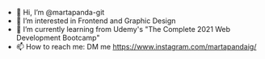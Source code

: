 - 👋 Hi, I’m @martapanda-git
- 👀 I’m interested in Frontend and Graphic Design
- 🌱 I’m currently learning from Udemy's "The Complete 2021 Web Development Bootcamp"
- 📫 How to reach me: DM me https://www.instagram.com/martapandaig/ 

<!---
martapanda-git/martapanda-git is a ✨ special ✨ repository because its `README.md` (this file) appears on your GitHub profile.
You can click the Preview link to take a look at your changes.
--->
